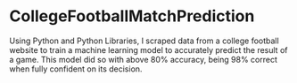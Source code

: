 # CollegeFootballMatchPrediction
Using Python and Python Libraries, I scraped data from a college football website to train a machine learning model to accurately predict the result of a game. This model did so with above 80% accuracy, being 98% correct when fully confident on its decision.
